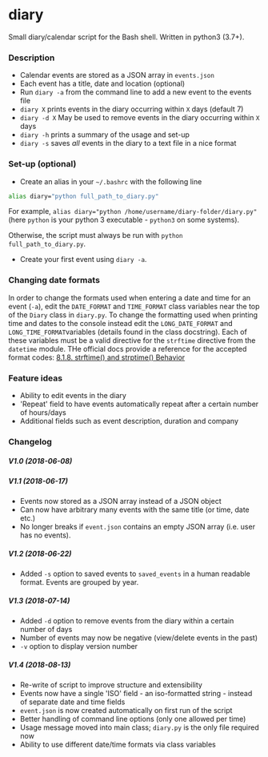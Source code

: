 # diary
Small diary/calendar script for the Bash shell. Written in python3 (3.7+).

### Description
- Calendar events are stored as a JSON array in `events.json`
- Each event has a title, date and location (optional)
- Run `diary -a` from the command line to add a new event to the events file
- `diary X` prints events in the diary occurring within `X` days (default 7)
- `diary -d X` May be used to remove events in the diary occurring within `X` days
- `diary -h` prints a summary of the usage and set-up
- `diary -s` saves _all_ events in the diary to a text file in a nice format

### Set-up (optional)
- Create an alias in your `~/.bashrc` with the following line
```sh
alias diary="python full_path_to_diary.py"
```
For example, `alias diary="python /home/username/diary-folder/diary.py"` (here `python` is your python 3 executable - `python3` on some systems).

Otherwise, the script must always be run with `python full_path_to_diary.py`.
- Create your first event using `diary -a`.

### Changing date formats
In order to change the formats used when entering a date and time for an event (`-a`), edit the `DATE_FORMAT` and `TIME_FORMAT` class variables near the top of the `Diary` class in `diary.py`. To change the formatting used when printing time and dates to the console instead edit the `LONG_DATE_FORMAT` and `LONG_TIME_FORMAT`variables (details found in the class docstring). Each of these variables must be a valid directive for the `strftime` directive from the `datetime` module. THe official docs provide a reference for the accepted format codes: [8.1.8. strftime() and strptime() Behavior](https://docs.python.org/3/library/datetime.html#strftime-and-strptime-behavior)
### Feature ideas
- Ability to edit events in the diary
- 'Repeat' field to have events automatically repeat after a certain number of hours/days
- Additional fields such as event description, duration and company

### Changelog
##### V1.0 (2018-06-08)
##### V1.1 (2018-06-17)
- Events now stored as a JSON array instead of a JSON object
- Can now have arbitrary many events with the same title (or time, date etc.)
- No longer breaks if `event.json` contains an empty JSON array (i.e. user has no events).
##### V1.2 (2018-06-22)
- Added `-s` option to saved events to `saved_events` in a human readable format. Events are grouped by year.
##### V1.3 (2018-07-14)
- Added `-d` option to remove events from the diary within a certain number of days
- Number of events may now be negative (view/delete events in the past)
- `-v` option to display version number
##### V1.4 (2018-08-13)
- Re-write of script to improve structure and extensibility
- Events now have a single 'ISO' field - an iso-formatted string - instead of separate date and time fields
- `event.json` is now created automatically on first run of the script
- Better handling of command line options (only one allowed per time)
- Usage message moved into main class; `diary.py` is the only file required now
- Ability to use different date/time formats via class variables
